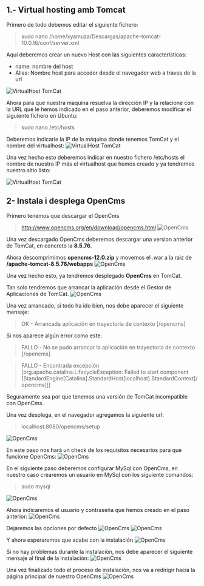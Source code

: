 
## 1.- Virtual hosting amb Tomcat

Primero de todo debemos editar el siguiente fichero:
> sudo nano /home/xyamuza/Descargas/apache-tomcat-10.0.16/conf/server.xml

Aquí deberemos crear un nuevo Host con las siguientes caracteristicas:

- name: nombre del host 
- Alias: Nombre host para acceder desde el navegador web a traves de la url

![VirtualHost TomCat](img/P1.png)

Ahora para que nuestra maquina resuelva la dirección IP y la relacione con la URL que le hemos indicado en el paso anterior, deberemos modificar el siguiente fichero en Ubuntu:

> sudo nano /etc/hosts

Deberemos indicarle la IP de la máquina donde tenemos TomCat y el nombre del virtualhost:
![VirtualHost TomCat](img/hosts.png)

Una vez hecho esto deberemos indicar en nuestro fichero /etc/hosts el nombre de nuestra IP más el virtualhost que hemos creado y ya tendremos nuestro sitio listo:

![VirtualHost TomCat](img/P1.1.png)


## 2- Instala i desplega OpenCms

Primero tenemos que descargar el OpenCms
> http://www.opencms.org/en/download/opencms.html
![OpenCms ](img/2.1.png)

Una vez descargado OpenCms deberemos descargar una version anterior de TomCat, en concreto la **8.5.76**.

Ahora descomprimimos **opencms-12.0.zip** y movemos el .war a la raiz de **/apache-tomcat-8.5.76/webapps**
![OpenCms ](img/2.2.png)

Una vez hecho esto, ya tendremos desplegado **OpenCms** en TomCat.

Tan solo tendremos que arrancar la aplicación desde el Gestor de Aplicaciones de TomCat.
![OpenCms ](img/2.3.png)

Una vez arrancado, si todo ha ido bien, nos debe aparecer el siguiente mensaje:	

>OK - Arrancada aplicación en trayectoria de contexto [/opencms]

Si nos aparece algún error como este:

>FALLO - No se pudo arrancar la aplicación en trayectoria de contexto [/opencms]

>FALLO - Encontrada excepción [org.apache.catalina.LifecycleException: Failed to start component [StandardEngine[Catalina].StandardHost[localhost].StandardContext[/opencms]]]

Seguramente sea por que tenemos una versión de TomCat incompatible con OpenCms.


Una vez desplega, en el navegador agregamos la siguiente url:
>localhost:8080/opencms/setup

![OpenCms ](img/2.4.png)

En este paso nos hará un check de los requisitos necesarios para que funcione OpenCms:
![OpenCms ](img/2.5.png)

En el siguiente paso deberemos configurar MySql con OpenCms, en nuestro caso crearemos un usuario en MySql con los siguiente comandos:
> sudo mysql

![OpenCms ](img/2.6.png)

Ahora indicaremos el usuario y contraseña que hemos creado en el paso anterior:
![OpenCms ](img/2.7.png)

Dejaremos las opciones por defecto
![OpenCms ](img/2.8.png)
![OpenCms ](img/2.9.png)

Y ahora esperaremos que acabe con la instalación
![OpenCms ](img/2.2.1.png)

Si no hay problemas durante la instalación, nos debe aparecer el siguiente mensaje al final de la instalación:
![OpenCms ](img/2.2.2.png)

Una vez finalizado todo el proceso de instalación, nos va a redirigir hacía la página principal de nuestro OpenCms
![OpenCms ](img/2.2.4.png)